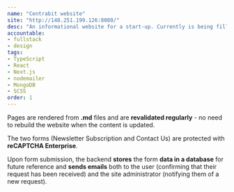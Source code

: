 ```yaml
---
name: "Centrabit website"
site: "http://148.251.199.126:8080/"
desc: "An informational website for a start-up. Currently is being filled with content and not deployed on the official domain yet."
accountable: 
- fullstack
- design
tags: 
- TypeScript
- React
- Next.js 
- nodemailer
- MongoDB
- SCSS
order: 1
---
```

Pages are rendered from **.md** files and are **revalidated regularly** - no need to rebuild the website when the content is updated.

The two forms (Newsletter Subscription and Contact Us) are protected with **reCAPTCHA Enterprise**.

Upon form submission, the backend **stores** the form **data in a database** for future reference and **sends emails** both to the user (confirming that their request has been received) and the site administrator (notifying them of a new request).

